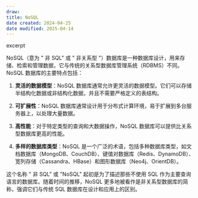 ```yaml
---
draw:
title: NoSQL
date created: 2024-04-25
date modified: 2025-04-14
---
```


excerpt

<!-- more -->

  

NoSQL（意为 " 非 SQL" 或 " 非关系型 "）数据库是一种数据库设计，用来存储、检索和管理数据，它与传统的关系型数据库管理系统（RDBMS）不同。NoSQL 数据库的主要特点包括：

1. **灵活的数据模型**：NoSQL 数据库通常允许更灵活的数据模型。它们可以存储半结构化数据或非结构化数据，并且不需要严格定义的表结构。
    
2. **可扩展性**：NoSQL 数据库通常设计用于分布式计算环境，易于扩展到多台服务器上，以处理大量数据。
    
3. **高性能**：对于特定类型的查询和大数据操作，NoSQL 数据库可以提供比关系型数据库更高的性能。
    
4. **多样的数据库类型**：NoSQL 是一个广泛的术语，包括多种数据库类型，如文档数据库（MongoDB、CouchDB）、键值对数据库（Redis、DynamoDB）、宽列存储（Cassandra、HBase）和图形数据库（Neo4j、OrientDB）。
    

这个名称 " 非 SQL" 或 "NoSQL" 起初是为了描述那些不使用 SQL 作为主要查询语言的数据库。随着时间的推移，NoSQL 更多地被看作是非关系型数据库的简称，强调它们与传统 SQL 数据库在设计和应用上的区别。
